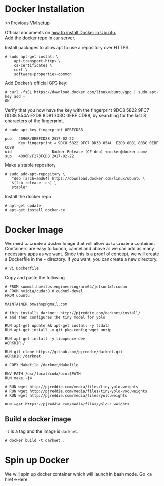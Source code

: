 # Docker Installation

<a href=https://github.com/kckenneth/YOLO/blob/master/setup_VM.md><<Previous VM setup</a>

Official documents on <a href=https://docs.docker.com/install/linux/docker-ce/ubuntu/>how to install Docker in Ubuntu.</a>  
Add the docker repo in our server. 

Install packages to allow apt to use a repository over HTTPS:
```
# sudo apt-get install \
    apt-transport-https \
    ca-certificates \
    curl \
    software-properties-common
```
Add Docker’s official GPG key:
```   
# curl -fsSL https://download.docker.com/linux/ubuntu/gpg | sudo apt-key add - 
OK
```
Verify that you now have the key with the fingerprint 9DC8 5822 9FC7 DD38 854A E2D8 8D81 803C 0EBF CD88, by searching for the last 8 characters of the fingerprint.
```
# sudo apt-key fingerprint 0EBFCD88

pub   4096R/0EBFCD88 2017-02-22
      Key fingerprint = 9DC8 5822 9FC7 DD38 854A  E2D8 8D81 803C 0EBF CD88
uid                  Docker Release (CE deb) <docker@docker.com>
sub   4096R/F273FCD8 2017-02-22
```

Make a stable repository
```
# sudo add-apt-repository \
   "deb [arch=amd64] https://download.docker.com/linux/ubuntu \
   $(lsb_release -cs) \
   stable"
```
Install the docker repo
```
# apt-get update
# apt-get install docker-ce
```
# Docker Image
We need to create a docker image that will allow us to create a container. Containers are easy to launch, cancel and above all we can add as many necessary apps as we want. Since this is a proof of concept, we will create a Dockerfile in the `~` directory. If you want, you can create a new directory. 

```
# vi Dockerfile
```
Copy and paste the following
```
# FROM summit.hovitos.engineering/arm64/jetsontx2:cudnn
# FROM nvidia/cuda:8.0-cudnn5-devel
FROM ubuntu

MAINTAINER bmwshop@gmail.com

# this installs darknet: http://pjreddie.com/darknet/install/
# and then configures the tiny model for yolo

RUN apt-get update && apt-get install -y tzdata
RUN apt-get install -y git pkg-config wget unzip

RUN apt-get install -y libopencv-dev
WORKDIR /

RUN git clone https://github.com/pjreddie/darknet.git
WORKDIR /darknet

# COPY Makefile /darknet/Makefile

ENV PATH /usr/local/cuda/bin:$PATH
RUN make -j4

# RUN wget http://pjreddie.com/media/files/tiny-yolo.weights
# RUN wget http://pjreddie.com/media/files/tiny-yolo-voc.weights
# RUN wget http://pjreddie.com/media/files/yolo.weights

RUN wget https://pjreddie.com/media/files/yolov3.weights 
```

## Build a docker image
`-t` is a tag and the image is `darknet`. 
```
# docker build -t darknet .
```

# Spin up Docker
We will spin up docker container which will launch in bash mode. Go <a href=>Here</a>.
